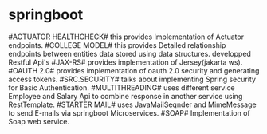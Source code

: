 # springboot
#ACTUATOR HEALTHCHECK# this provides Implementation of Actuator endpoints.
#COLLEGE MODEL# this provides Detailed relationship endpoints between entities data stored using data structures. developped Restful Api's
#JAX-RS# provides implementation of Jersey(jakarta ws).
#OAUTH 2.0# provides implementation of oauth 2.0 security and generating access tokens.
#SRC.SECURITY# talks about implementing Spring security for Basic Authentication.
#MULTITHREADING# uses different service Employee and Salary Api to combine response in another service using RestTemplate.
#STARTER MAIL# uses JavaMailSeqnder and MimeMessage to send E-mails via springboot Microservices.
#SOAP# Implementation of Soap web service.
